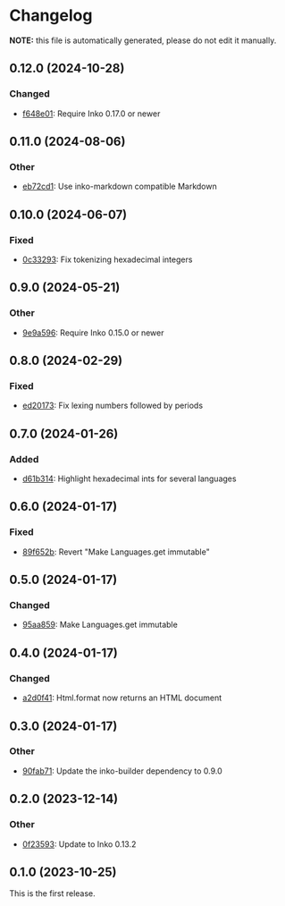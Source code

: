 # Changelog

**NOTE:** this file is automatically generated, please do not edit it manually.

## 0.12.0 (2024-10-28)

### Changed

- [f648e01](https://github.com/yorickpeterse/inko-syntax/commit/f648e01266298b7509e9359a3c2cb71bc64e22da): Require Inko 0.17.0 or newer

## 0.11.0 (2024-08-06)

### Other

- [eb72cd1](https://github.com/yorickpeterse/inko-syntax/commit/eb72cd11e14f1e887e123827dbbbe14116cca751): Use inko-markdown compatible Markdown

## 0.10.0 (2024-06-07)

### Fixed

- [0c33293](https://github.com/yorickpeterse/inko-syntax/commit/0c332931648ef8f8f83cecdaca9a77aa5f5d4643): Fix tokenizing hexadecimal integers

## 0.9.0 (2024-05-21)

### Other

- [9e9a596](https://github.com/yorickpeterse/inko-syntax/commit/9e9a596726b77b0571166d4d813e321c509934f8): Require Inko 0.15.0 or newer

## 0.8.0 (2024-02-29)

### Fixed

- [ed20173](https://github.com/yorickpeterse/inko-syntax/commit/ed2017378b3e7b28832dcc1697621543d72304a5): Fix lexing numbers followed by periods

## 0.7.0 (2024-01-26)

### Added

- [d61b314](https://github.com/yorickpeterse/inko-syntax/commit/d61b3144715b5a3f36160d1909a16eb695941261): Highlight hexadecimal ints for several languages

## 0.6.0 (2024-01-17)

### Fixed

- [89f652b](https://github.com/yorickpeterse/inko-syntax/commit/89f652b61619423e53654ba56679c8cc040a0fc4): Revert "Make Languages.get immutable"

## 0.5.0 (2024-01-17)

### Changed

- [95aa859](https://github.com/yorickpeterse/inko-syntax/commit/95aa859c42b961b88e2152826b4af5c34fed5c54): Make Languages.get immutable

## 0.4.0 (2024-01-17)

### Changed

- [a2d0f41](https://github.com/yorickpeterse/inko-syntax/commit/a2d0f41c75ba0a1fcfaf45680111d7927d935a61): Html.format now returns an HTML document

## 0.3.0 (2024-01-17)

### Other

- [90fab71](https://github.com/yorickpeterse/inko-syntax/commit/90fab715c6b1dedaf399153e1cf104a67ad7b886): Update the inko-builder dependency to 0.9.0

## 0.2.0 (2023-12-14)

### Other

- [0f23593](https://github.com/yorickpeterse/inko-syntax/commit/0f23593a1ffa602226caec5d70d54e032c6b168b): Update to Inko 0.13.2

## 0.1.0 (2023-10-25)

This is the first release.
